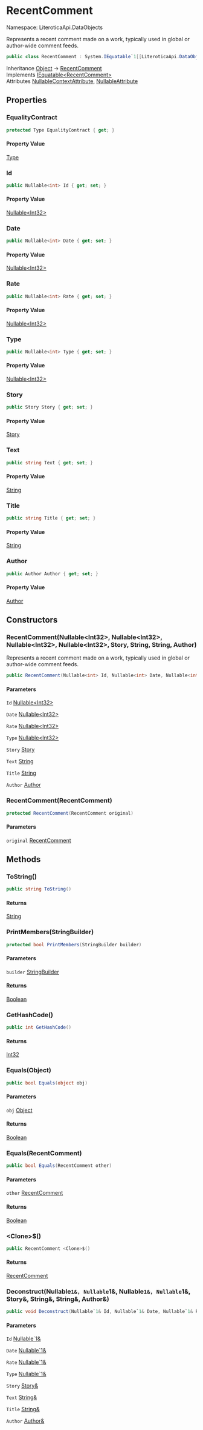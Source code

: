 # RecentComment

Namespace: LiteroticaApi.DataObjects

Represents a recent comment made on a work, typically used in global or author-wide comment feeds.

```csharp
public class RecentComment : System.IEquatable`1[[LiteroticaApi.DataObjects.RecentComment, LiteroticaApi, Version=1.0.0.0, Culture=neutral, PublicKeyToken=null]]
```

Inheritance [Object](https://docs.microsoft.com/en-us/dotnet/api/system.object) → [RecentComment](./literoticaapi/dataobjects/recentcomment.md)<br>
Implements [IEquatable&lt;RecentComment&gt;](https://docs.microsoft.com/en-us/dotnet/api/system.iequatable-1)<br>
Attributes [NullableContextAttribute](./system/runtime/compilerservices/nullablecontextattribute.md), [NullableAttribute](./system/runtime/compilerservices/nullableattribute.md)

## Properties

### **EqualityContract**

```csharp
protected Type EqualityContract { get; }
```

#### Property Value

[Type](https://docs.microsoft.com/en-us/dotnet/api/system.type)<br>

### **Id**

```csharp
public Nullable<int> Id { get; set; }
```

#### Property Value

[Nullable&lt;Int32&gt;](https://docs.microsoft.com/en-us/dotnet/api/system.nullable-1)<br>

### **Date**

```csharp
public Nullable<int> Date { get; set; }
```

#### Property Value

[Nullable&lt;Int32&gt;](https://docs.microsoft.com/en-us/dotnet/api/system.nullable-1)<br>

### **Rate**

```csharp
public Nullable<int> Rate { get; set; }
```

#### Property Value

[Nullable&lt;Int32&gt;](https://docs.microsoft.com/en-us/dotnet/api/system.nullable-1)<br>

### **Type**

```csharp
public Nullable<int> Type { get; set; }
```

#### Property Value

[Nullable&lt;Int32&gt;](https://docs.microsoft.com/en-us/dotnet/api/system.nullable-1)<br>

### **Story**

```csharp
public Story Story { get; set; }
```

#### Property Value

[Story](./literoticaapi/dataobjects/story.md)<br>

### **Text**

```csharp
public string Text { get; set; }
```

#### Property Value

[String](https://docs.microsoft.com/en-us/dotnet/api/system.string)<br>

### **Title**

```csharp
public string Title { get; set; }
```

#### Property Value

[String](https://docs.microsoft.com/en-us/dotnet/api/system.string)<br>

### **Author**

```csharp
public Author Author { get; set; }
```

#### Property Value

[Author](./literoticaapi/dataobjects/author.md)<br>

## Constructors

### **RecentComment(Nullable&lt;Int32&gt;, Nullable&lt;Int32&gt;, Nullable&lt;Int32&gt;, Nullable&lt;Int32&gt;, Story, String, String, Author)**

Represents a recent comment made on a work, typically used in global or author-wide comment feeds.

```csharp
public RecentComment(Nullable<int> Id, Nullable<int> Date, Nullable<int> Rate, Nullable<int> Type, Story Story, string Text, string Title, Author Author)
```

#### Parameters

`Id` [Nullable&lt;Int32&gt;](https://docs.microsoft.com/en-us/dotnet/api/system.nullable-1)<br>

`Date` [Nullable&lt;Int32&gt;](https://docs.microsoft.com/en-us/dotnet/api/system.nullable-1)<br>

`Rate` [Nullable&lt;Int32&gt;](https://docs.microsoft.com/en-us/dotnet/api/system.nullable-1)<br>

`Type` [Nullable&lt;Int32&gt;](https://docs.microsoft.com/en-us/dotnet/api/system.nullable-1)<br>

`Story` [Story](./literoticaapi/dataobjects/story.md)<br>

`Text` [String](https://docs.microsoft.com/en-us/dotnet/api/system.string)<br>

`Title` [String](https://docs.microsoft.com/en-us/dotnet/api/system.string)<br>

`Author` [Author](./literoticaapi/dataobjects/author.md)<br>

### **RecentComment(RecentComment)**

```csharp
protected RecentComment(RecentComment original)
```

#### Parameters

`original` [RecentComment](./literoticaapi/dataobjects/recentcomment.md)<br>

## Methods

### **ToString()**

```csharp
public string ToString()
```

#### Returns

[String](https://docs.microsoft.com/en-us/dotnet/api/system.string)<br>

### **PrintMembers(StringBuilder)**

```csharp
protected bool PrintMembers(StringBuilder builder)
```

#### Parameters

`builder` [StringBuilder](https://docs.microsoft.com/en-us/dotnet/api/system.text.stringbuilder)<br>

#### Returns

[Boolean](https://docs.microsoft.com/en-us/dotnet/api/system.boolean)<br>

### **GetHashCode()**

```csharp
public int GetHashCode()
```

#### Returns

[Int32](https://docs.microsoft.com/en-us/dotnet/api/system.int32)<br>

### **Equals(Object)**

```csharp
public bool Equals(object obj)
```

#### Parameters

`obj` [Object](https://docs.microsoft.com/en-us/dotnet/api/system.object)<br>

#### Returns

[Boolean](https://docs.microsoft.com/en-us/dotnet/api/system.boolean)<br>

### **Equals(RecentComment)**

```csharp
public bool Equals(RecentComment other)
```

#### Parameters

`other` [RecentComment](./literoticaapi/dataobjects/recentcomment.md)<br>

#### Returns

[Boolean](https://docs.microsoft.com/en-us/dotnet/api/system.boolean)<br>

### **&lt;Clone&gt;$()**

```csharp
public RecentComment <Clone>$()
```

#### Returns

[RecentComment](./literoticaapi/dataobjects/recentcomment.md)<br>

### **Deconstruct(Nullable`1&, Nullable`1&, Nullable`1&, Nullable`1&, Story&, String&, String&, Author&)**

```csharp
public void Deconstruct(Nullable`1& Id, Nullable`1& Date, Nullable`1& Rate, Nullable`1& Type, Story& Story, String& Text, String& Title, Author& Author)
```

#### Parameters

`Id` [Nullable`1&](https://docs.microsoft.com/en-us/dotnet/api/system.nullable-1&)<br>

`Date` [Nullable`1&](https://docs.microsoft.com/en-us/dotnet/api/system.nullable-1&)<br>

`Rate` [Nullable`1&](https://docs.microsoft.com/en-us/dotnet/api/system.nullable-1&)<br>

`Type` [Nullable`1&](https://docs.microsoft.com/en-us/dotnet/api/system.nullable-1&)<br>

`Story` [Story&](./literoticaapi/dataobjects/story&.md)<br>

`Text` [String&](https://docs.microsoft.com/en-us/dotnet/api/system.string&)<br>

`Title` [String&](https://docs.microsoft.com/en-us/dotnet/api/system.string&)<br>

`Author` [Author&](./literoticaapi/dataobjects/author&.md)<br>
